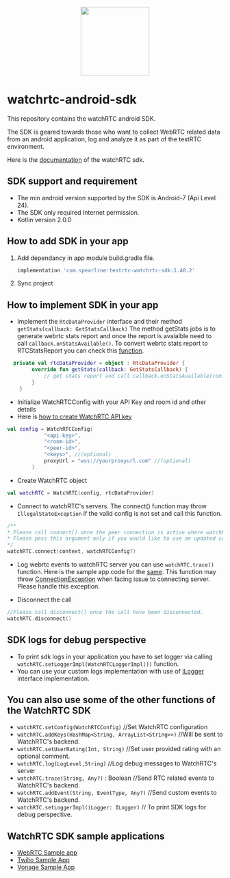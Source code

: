 <p align="center">
  <img height="160" src="https://avatars.githubusercontent.com/u/16746133?s=200&v=4" />
</p>

# watchrtc-android-sdk

This repository contains the watchRTC android SDK.

The SDK is geared towards those who want to collect WebRTC related data from an android application, log and analyze it as part of the testRTC environment.

Here is the [documentation] of the watchRTC sdk.

## SDK support and requirement
* The min android version supported by the SDK is Android-7 (Api Level 24).
* The SDK only required Internet permission.
* Kotlin version 2.0.0

## How to add SDK in your app
  1. Add dependancy in app module build.gradle file.
      ```groovy
      implementation 'com.spearline:testrtc-watchrtc-sdk:1.40.2'
     ```
  2. Sync project
 
 ## How to implement SDK in your app
- Implement the `RtcDataProvider` interface and their method `getStats(callback: GetStatsCallback)` The method getStats jobs is to generate webrtc stats report and once the report is avaialble need to call `callback.onStatsAvailable()`. To convert webrtc stats report to RTCStatsReport you can check this [function].
```Kotlin
  private val rtcDataProvider = object : RtcDataProvider {
        override fun getStats(callback: GetStatsCallback) {
            // get stats report and call callback.onStatsAvailable(com.spearline.watchrtc.model.RTCStatsReport)
        }
    }
```
- Initialize WatchRTCConfig with your API Key and room id and other details
- Here is [how to create WatchRTC API key](https://testrtc.com/docs/create-a-watchrtc-api-key/)
```Kotlin
val config = WatchRTCConfig(
            "<api-key>",
            "<room-id>",
            "<peer-id>",
            "<keys>", //(optional)
            proxyUrl = "wss://yourproxyurl.com" //(optional)
        )
```
- Create WatchRTC object
```Kotlin
val watchRTC = WatchRTC(config, rtcDataProvider)
```
- Connect to watchRTC's servers. The connect() function may throw `IllegalStateException` if the valid config is not set and call this function.
```Kotlin
/**
* Please call connect() once the peer connection is active where watchRTCConfig parameter is an optional, 
* Please pass this argument only if you would like to use an updated configuration or not passed on constructor. 
*/
watchRTC.connect(context, watchRTCConfig?)
```

- Log webrtc events to watchRTC server you can use `watchRTC.trace()` function.
Here is the sample app code for the [same]. This function may throw [ConnectionException] when facing issue to connecting server. Please handle this exception.

- Disconnect the call
```Kotlin
//Please call disconnect() once the call have been disconnected.
watchRTC.disconnect()
```

## SDK logs for debug perspective
- To print sdk logs in your application you have to set logger via calling `watchRTC.setLoggerImpl(WatchRTCLoggerImpl())` function.
- You can use your custom logs implementation with use of [ILogger] interface implementation.


## You can also use some of the other functions of the WatchRTC SDK
- `watchRTC.setConfig(WatchRTCConfig)` //Set WatchRTC configuration
- `watchRTC.addKeys(HashMap<String, ArrayList<String>>)` //Will be sent to WatchRTC's backend.
- `watchRTC.setUserRating(Int, String)` //Set user provided rating with an optional comment.
- `watchRTC.log(LogLevel,String)` //Log debug messages to WatchRTC's server
- `watchRTC.trace(String, Any?)` : Boolean //Send RTC related events to WatchRTC's backend.
- `watchRTC.addEvent(String, EventType, Any?)` //Send custom events to WatchRTC's backend.
- `watchRTC.setLoggerImpl(iLogger: ILogger)` // To print SDK logs for debug perspective.


## WatchRTC SDK sample applications
- [WebRTC Sample app]
- [Twilio Sample App]
- [Vonage Sample App]

[here]: https://github.com/testRTC/watchRTCSDK-Android/raw/master/sdk/watch-rtc-sdk.aar
[WebRTC Sample app]: https://github.com/testRTC/watchRTCSDK-Android-SampleApp
[documentation]: https://github.com/testRTC/watchRTCSDK-Android/blob/master/documentation/gfm/watch-rtc-sdk/com.spearline.watchrtc.sdk/-watch-r-t-c/index.md
[function]: https://github.com/testRTC/watchRTCSDK-Android-SampleApp/blob/f58809a977026d4d4747add6efba33793d7d2f86/watchrtc-demo/src/main/java/com/spearline/webrtc/RTCActivity.kt#L329
[same]: https://github.com/testRTC/watchRTCSDK-Android-SampleApp/blob/f58809a977026d4d4747add6efba33793d7d2f86/watchrtc-demo/src/main/java/com/spearline/webrtc/RTCActivity.kt#L140
[ConnectionException]: https://github.com/testRTC/watchRTCSDK-Android/blob/master/documentation/gfm/watch-rtc-sdk/com.spearline.watchrtc.exception/-connection-exception/-connection-exception.md
[ILogger]: https://github.com/testRTC/watchRTCSDK-Android/blob/master/documentation/gfm/watch-rtc-sdk/com.spearline.watchrtc.logger/-i-logger/index.md
[Twilio Sample App]: https://github.com/testRTC/watchRTCSDK-Android-TwilioSampleApp
[Vonage Sample App]: https://github.com/testRTC/watchRTCSDK-Android-VonageSampleApp

